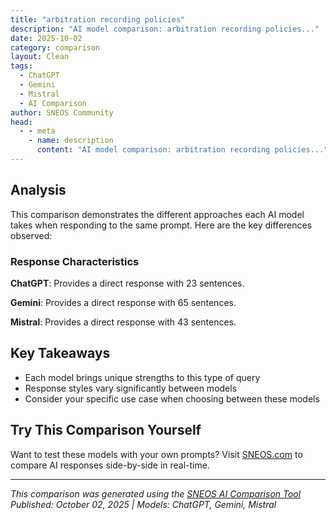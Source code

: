```yaml
---
title: "arbitration recording policies"
description: "AI model comparison: arbitration recording policies..."
date: 2025-10-02
category: comparison
layout: Clean
tags:
  - ChatGPT
  - Gemini
  - Mistral
  - AI Comparison
author: SNEOS Community
head:
  - - meta
    - name: description
      content: "AI model comparison: arbitration recording policies..."
---
```


<ChatComparison
  title="arbitration recording policies"
  prompt="arbitration recording policies"
  :responses='{"ChatGPT": "Arbitration recording policies refer to the rules and guidelines governing the recording of arbitration proceedings. These policies can vary depending on the arbitration institution, jurisdiction, and parties involved. Below is an overview of common aspects of arbitration recording policies:\n\n### 1. General Principle\n- Arbitration is a private dispute resolution process, and the confidentiality of proceedings is often emphasized.\n- Recording arbitration hearings (audio, video, or transcripts) is typically not allowed unless all parties and the arbitrator(s) agree.\n\n### 2. Common Policies on Recording\n- **No Recording Without Consent:** Most arbitration rules prohibit recording proceedings without the explicit consent of all parties and the arbitrator.\n- **Arbitrator\u2019s Discretion:** The arbitrator may allow or deny recording requests based on fairness, confidentiality, and relevance.\n- **Use of Official Transcripts:** Some arbitration institutions offer official stenographic transcripts prepared by a court reporter instead of allowing self-recording.\n- **Confidentiality:** Any recordings or transcripts made are often subject to confidentiality agreements to protect sensitive information.\n\n### 3. Institutional Rules Examples\n- **American Arbitration Association (AAA):** The AAA rules generally do not allow recording unless all parties agree and the arbitrator permits it. Official transcripts can be ordered.\n- **International Chamber of Commerce (ICC):** ICC Arbitration Rules typically do not provide for recordings unless agreed by the parties and arbitrator.\n- **JAMS:** Similar policies requiring consent for recordings and generally use transcripts prepared by a court reporter.\n\n### 4. Jurisdictional Considerations\n- Some jurisdictions may have laws or court orders affecting recording policies.\n- Local laws may require or forbid recordings in arbitration settings.\n\n### 5. Best Practices\n- Parties who want recordings should request permission well in advance.\n- Use professional court reporters or transcription services if a record is desired.\n- Ensure compliance with confidentiality and data protection standards.\n\n---\n\nIf you need information on a specific jurisdiction or arbitration institution\u2019s recording policies, please let me know!", "Gemini": "Arbitration recording policies can vary significantly depending on the arbitration agreement, the administering institution (if any), and applicable law. Here\u0027s a breakdown of the key considerations:\n\n**1. What the Arbitration Agreement Says:**\n\n* **Most Important:** The arbitration agreement itself is the primary source of authority. It may explicitly address whether recording is allowed or prohibited.\n* **Silence:** If the agreement is silent, the default rules of the administering institution (if any) or applicable law will govern.\n* **Amendment:** The parties can always agree to amend their agreement to address recording, even if it wasn\u0027t initially mentioned.\n\n**2. Role of Administering Institutions (e.g., AAA, ICC, JAMS):**\n\n* **Rules and Guidelines:** Many administering institutions have rules or guidelines that address recording.\n * **Example: AAA Commercial Arbitration Rules:** These rules are usually silent on recording, leaving it to the arbitrator\u0027s discretion or the parties\u0027 agreement.\n * **Example: ICC Arbitration Rules:** Similar to AAA, the ICC rules don\u0027t explicitly address recording, but they empower the arbitral tribunal to conduct the arbitration as it sees fit.\n* **Administrative Guidance:** Some institutions may offer informal guidance or have standard practices, even if not codified in their rules.\n* **Tribunal\u0027s Power:** The institution\u0027s rules often grant the arbitral tribunal broad discretion in managing the proceedings, which might include ruling on recording requests.\n\n**3. The Arbitrator\u0027s Discretion and Authority:**\n\n* **Procedural Orders:** The arbitrator (or tribunal) typically has the power to issue procedural orders governing the conduct of the arbitration. This includes deciding whether to permit or prohibit recording.\n* **Fairness and Efficiency:** The arbitrator will consider factors like fairness to both parties, the efficiency of the process, and the potential for abuse.\n* **Reasons for Decisions:** The arbitrator should provide clear reasons for their decision regarding recording.\n\n**4. Applicable Law (Statutes and Case Law):**\n\n* **Federal Arbitration Act (FAA) (US):** The FAA provides a framework for enforcing arbitration agreements but doesn\u0027t specifically address recording.\n* **State Arbitration Laws (US):** State laws may have provisions related to arbitration procedures, but rarely explicitly address recording.\n* **International Law:** Relevant international arbitration treaties (e.g., New York Convention) focus on recognition and enforcement of awards, not procedural details like recording.\n* **Eavesdropping Laws:** It is crucial to comply with all applicable eavesdropping laws. Many jurisdictions require consent from all parties before a recording can be made. Recording without consent could lead to criminal or civil penalties. This is a critical consideration! Research both federal and state laws.\n\n**5. Factors Considered by Arbitrators When Deciding on Recording:**\n\n* **Consent:** Do both parties consent to recording? Unanimous consent is the strongest argument in favor.\n* **Accuracy:** Is there a dispute about the accuracy of witness testimony or the arguments made by counsel? Recording might help resolve such disputes.\n* **Transcript Availability:** If transcripts are already being made, the need for a separate recording might be reduced.\n* **Privacy:** Are there concerns about the confidentiality of the proceedings if a recording is made?\n* **Potential for Abuse:** Could a recording be used to intimidate witnesses or harass opposing counsel?\n* **Cost:** Who will bear the cost of the recording equipment and storage?\n* **Technical Issues:** Are there concerns about the quality of the recording or the ability to access it later?\n* **Legal Requirements:** Does the applicable law require or prohibit recording in certain circumstances?\n* **Impact on Witness Testimony:** Some argue that witnesses may be more nervous or less candid if they know they are being recorded. Others argue it encourages honesty.\n* **Use of the Recording:** What specific purpose will the recording serve? Is it just for note-taking, or will it be used for appeals or other legal proceedings?\n\n**6. Common Positions on Recording:**\n\n* **Permitted with Consent:** This is the most common scenario. If both parties agree, recording is generally allowed, subject to the arbitrator\u0027s oversight.\n* **Prohibited Absent Consent:** If one party objects, recording is often prohibited unless there are compelling reasons to allow it.\n* **Arbitrator Discretion:** The arbitrator has the ultimate authority to decide, even if the parties disagree.\n* **Silent on Recording:** Often, the agreement, rules, and law are silent, placing the decision squarely with the arbitrator, who must consider fairness and efficiency.\n\n**7. Practical Considerations:**\n\n* **Request in Advance:** If you want to record, make a formal request to the arbitrator and opposing counsel well in advance of the hearing.\n* **Explain the Reason:** Clearly explain why you believe recording is necessary or beneficial.\n* **Offer to Share:** Offer to share the recording with opposing counsel.\n* **Address Concerns:** Be prepared to address any concerns the arbitrator or opposing counsel may have.\n* **Secure Storage:** If recording is permitted, ensure the recording is securely stored and accessible to all parties.\n* **Transcription:** Consider whether a transcript is a suitable alternative to a recording. Transcripts are often more widely accepted.\n\n**In summary, the permissibility of recording in arbitration is highly fact-specific and depends on a combination of factors. Always consult the arbitration agreement, the rules of the administering institution (if any), and applicable law. Be prepared to make a compelling argument to the arbitrator if you want to record the proceedings.**\n\n**Disclaimer:** I am an AI chatbot and cannot provide legal advice. This information is for educational purposes only. You should consult with an attorney to discuss your specific situation.\n", "Mistral": "Arbitration recording policies can vary depending on the jurisdiction, the rules of the arbitration institution, and the agreement between the parties. Here are some key points to consider:\n\n### General Principles\n1. **Consent of Parties**: Typically, both parties must consent to the recording of arbitration proceedings. This consent can be explicit or implied through the rules of the arbitration institution.\n2. **Institutional Rules**: Many arbitration institutions, such as the International Chamber of Commerce (ICC), the London Court of International Arbitration (LCIA), and the American Arbitration Association (AAA), have specific rules regarding the recording of proceedings.\n3. **Confidentiality**: Arbitration proceedings are generally confidential, and any recordings must respect this confidentiality. Parties should ensure that recordings are securely stored and not disclosed to third parties without proper authorization.\n4. **Purpose of Recording**: Recordings can serve various purposes, such as creating a verbatim transcript, ensuring accuracy in the arbitration award, or for future reference in case of appeals or challenges.\n\n### Specific Considerations\n1. **Audio vs. Video Recording**:\n - **Audio Recording**: More common and generally less intrusive. It captures the spoken words but not the visual cues.\n - **Video Recording**: Less common but can be useful in capturing non-verbal cues and the overall atmosphere of the proceedings.\n\n2. **Storage and Access**:\n - **Storage**: Recordings should be stored securely to prevent unauthorized access.\n - **Access**: Access to recordings should be limited to the parties, their legal representatives, and the arbitrators. Any third-party access should be governed by strict confidentiality agreements.\n\n3. **Transcription**:\n - **Verbatim Transcripts**: If a verbatim transcript is required, the recording can be transcribed by a professional service.\n - **Costs**: The costs associated with recording and transcription should be considered and agreed upon by the parties.\n\n4. **Legal and Ethical Considerations**:\n - **Jurisdictional Laws**: Ensure compliance with local laws regarding recording and data protection.\n - **Ethical Standards**: Adhere to ethical standards set by professional bodies and arbitration institutions.\n\n### Best Practices\n1. **Clear Agreement**: Ensure that the agreement to record the proceedings is clearly documented and signed by all parties.\n2. **Technical Quality**: Use high-quality recording equipment to ensure clarity and accuracy.\n3. **Professional Services**: Consider using professional recording and transcription services to maintain the integrity and confidentiality of the recordings.\n4. **Review and Approval**: Allow parties to review and approve the recordings and transcripts to ensure accuracy.\n\n### Example Clauses\n1. **Consent Clause**: \u0022The parties agree that the arbitration proceedings may be recorded in audio format, subject to the confidentiality provisions outlined in this agreement.\u0022\n2. **Confidentiality Clause**: \u0022All recordings of the arbitration proceedings shall be kept confidential and shall not be disclosed to any third party without the written consent of both parties.\u0022\n3. **Access Clause**: \u0022Access to the recordings shall be limited to the parties, their legal representatives, and the arbitrators. Any third-party access shall require the written consent of both parties.\u0022\n\n### Conclusion\nArbitration recording policies should be carefully considered and agreed upon by all parties involved. Adherence to institutional rules, legal requirements, and ethical standards is crucial to ensure the integrity and confidentiality of the arbitration process."}' 
  published-date="00:21"
/>

## Analysis

This comparison demonstrates the different approaches each AI model takes when responding to the same prompt. Here are the key differences observed:

### Response Characteristics

**ChatGPT**: Provides a direct response with 23 sentences. 

**Gemini**: Provides a direct response with 65 sentences. 

**Mistral**: Provides a direct response with 43 sentences. 

## Key Takeaways

- Each model brings unique strengths to this type of query
- Response styles vary significantly between models
- Consider your specific use case when choosing between these models

## Try This Comparison Yourself

Want to test these models with your own prompts? Visit [SNEOS.com](https://sneos.com) to compare AI responses side-by-side in real-time.

---

*This comparison was generated using the [SNEOS AI Comparison Tool](https://sneos.com)*
*Published: October 02, 2025 | Models: ChatGPT, Gemini, Mistral*
